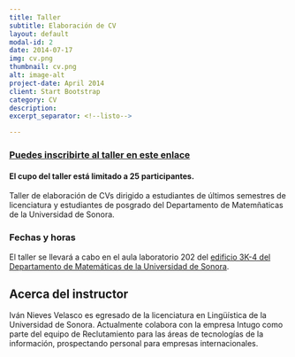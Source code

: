 ```yaml
---
title: Taller 
subtitle: Elaboración de CV
layout: default
modal-id: 2
date: 2014-07-17
img: cv.png
thumbnail: cv.png
alt: image-alt
project-date: April 2014
client: Start Bootstrap
category: CV
description: 
excerpt_separator: <!--listo-->

---
```


### [**Puedes inscribirte al taller en este enlace**](https://lu.ma/amsag1r6)

#### El cupo del taller está limitado a 25 participantes.

Taller de elaboración de CVs dirigido a estudiantes de últimos semestres de licenciatura y estudiantes de posgrado del Departamento de Matemñaticas de la Universidad de Sonora.

### Fechas y horas

El taller se llevará a cabo en el aula laboratorio 202 del [edificio 3K-4 del Departamento de Matemáticas de la Universidad de Sonora](https://www.google.com/maps/place/Ciencias+de+la+Computación+(Universidad+de+Sonora)/@29.0807492,-110.9630065,17z/data=!3m1!4b1!4m6!3m5!1s0x86ce844894ed0967:0xed120795890e93ce!8m2!3d29.0807445!4d-110.9604316!16s%2Fg%2F1td6sp0_?entry=ttu&g_ep=EgoyMDI0MTAyNy4wIKXMDSoASAFQAw%3D%3D).

## Acerca del instructor

Iván Nieves Velasco es egresado de la licenciatura en Lingüística de la Universidad de Sonora. Actualmente colabora con la empresa Intugo como parte del equipo de Reclutamiento para las áreas de tecnologías de la información, prospectando personal para empresas internacionales.




